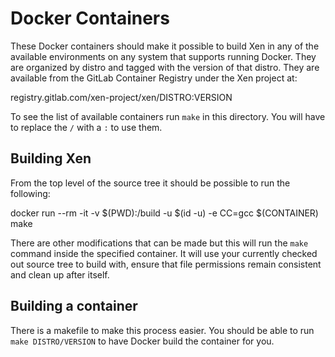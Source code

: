 Docker Containers
=================

These Docker containers should make it possible to build Xen in
any of the available environments on any system that supports
running Docker. They are organized by distro and tagged with
the version of that distro. They are available from the GitLab
Container Registry under the Xen project at:

registry.gitlab.com/xen-project/xen/DISTRO:VERSION

To see the list of available containers run `make` in this
directory. You will have to replace the `/` with a `:` to use
them.

Building Xen
------------

From the top level of the source tree it should be possible to
run the following:

docker run --rm -it -v $(PWD):/build -u $(id -u) -e CC=gcc $(CONTAINER) make

There are other modifications that can be made but this will run
the `make` command inside the specified container. It will use your
currently checked out source tree to build with, ensure that file
permissions remain consistent and clean up after itself.

Building a container
--------------------

There is a makefile to make this process easier. You should be
able to run `make DISTRO/VERSION` to have Docker build the container
for you.
